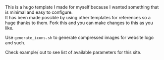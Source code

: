 This is a hugo template I made for myself because I wanted something that is minimal and easy to configure.  
It has been made possible by using other templates for references so a huge thanks to them.
Fork this and you can make changes to this as you like.

Use ```generate_icons.sh``` to generate compressed images for website logo and such.  

Check example/ out to see list of available parameters for this site.
